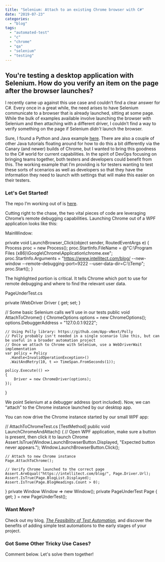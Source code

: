 ```yaml
---
title: "Selenium: Attach to an existing Chrome browser with C#"
date: "2019-07-23"
categories: 
  - "blog"
tags: 
  - "automated-test"
  - "c"
  - "chrome"
  - "qa"
  - "selenium"
  - "testing"
---
```


## You're testing a desktop application with Selenium. How do you verify an item on the page after the browser launches?

I recently came up against this use case and couldn’t find a clear answer for C#. Every once in a great while, the need arises to have Selenium communicate to a browser that is already launched, sitting at some page. While the bulk of examples available involve launching the browser with Selenium and then attaching with a different driver, I couldn’t find a way to verify something on the page if Selenium _didn’t_ launch the browser.

Sure, I found a Python and Java example [here](https://www.teachmeselenium.com/how-to-connect-selenium-to-an-existing-browser-that-was-opened-manually/). There are also a couple of other Java tutorials floating around for how to do this a bit differently via the Canary (and newer) builds of Chrome, but I wanted to bring this goodness to the C# world for current capabilities. In the spirit of DevOps focusing on bringing teams together, both testers and developers could benefit from this. The working example that I’m providing is for testers wanting to test these sorts of scenarios as well as developers so that they have the information they need to launch with settings that will make this easier on their testers.

### Let's Get Started!

The repo I’m working out of is [here](https://github.com/PandaMagnus/AutomatedUiTestingExamples).

Cutting right to the chase, the two vital pieces of code are leveraging Chrome’s remote debugging capabilities. Launching Chrome out of a WPF application looks like this:

MainWindow:

private void LaunchBrowser\_Click(object sender, RoutedEventArgs e)
{
      Process proc = new Process();
      proc.StartInfo.FileName = @"C:\\Program Files (x86)\\Google\\Chrome\\Application\\chrome.exe";
      proc.StartInfo.Arguments = "https://www.intellitect.com/blog/ --new-window --remote-debugging-port=9222 --user-data-dir=C:\\\\Temp";
      proc.Start();
}

The highlighted portion is critical. It tells Chrome which port to use for remote debugging and where to find the relevant user data.

PageUnderTest.cs

private IWebDriver Driver { get; set; }

// Some basic Selenium calls we’ll use in our tests
public void AttachToChrome()
{
    ChromeOptions options = new ChromeOptions();
    options.DebuggerAddress = "127.0.0.1:9222";

    // Using Polly library: https://github.com/App-vNext/Polly
    // Polly probably isn't needed in a single scenario like this, but can be useful in a broader automation project
    // Once we attach to Chrome with Selenium, use a WebDriverWait implementation
    var policy = Policy
      .Handle<InvalidOperationException>()
      .WaitAndRetry(10, t => TimeSpan.FromSeconds(1));

    policy.Execute(() => 
    {
        Driver = new ChromeDriver(options);
    });
}

We point Selenium at a debugger address (port included). Now, we can “attach” to the Chrome instance launched by our desktop app.

You can now drive the Chrome instance started by our small WPF app:

// AttachToChromeTest.cs
\[TestMethod\]
public void LaunchChromeAndAttach()
{
    // Open WPF application, make sure a button is present, then click it to launch Chrome
    Assert.IsTrue(Window.LaunchBrowserButton.Displayed, 
        "Expected button never appears.");
    Window.LaunchBrowserButton.Click();

    // Attach to new Chrome instance
    Page.AttachToChrome();

    // Verify Chrome launched to the correct page
    Assert.AreEqual("https://intellitect.com/blog/", Page.Driver.Url);
    Assert.IsTrue(Page.BlogList.Displayed);
    Assert.IsTrue(Page.BlogHeadings.Count > 0);
}
private Window Window => new Window();
private PageUnderTest Page { get; } = new PageUnderTest();

### Want More?

Check out my blog, _[The Feasibility of Test Automation](/feasibility-test-automation/),_ and discover the benefits of adding simple test automations to the early stages of your project.

### Got Some Other Tricky Use Cases?

Comment below. Let's solve them together!
